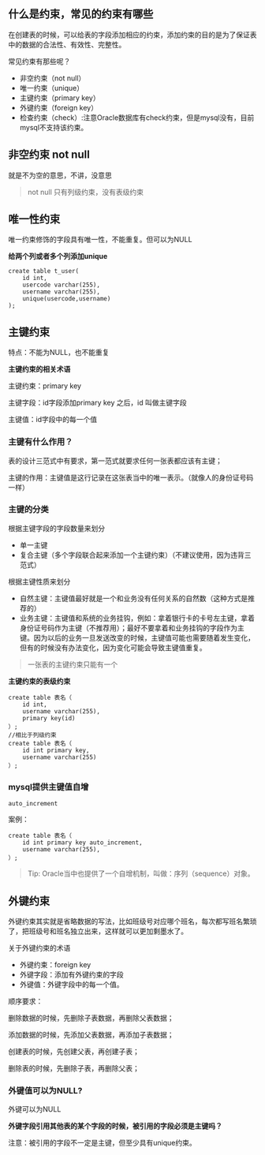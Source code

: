 ## 什么是约束，常见的约束有哪些

在创建表的时候，可以给表的字段添加相应的约束，添加约束的目的是为了保证表中的数据的合法性、有效性、完整性。

常见约束有那些呢？

- 非空约束（not null）
- 唯一约束（unique）
- 主键约束（primary key）
- 外键约束（foreign key）
- 检查约束（check）:注意Oracle数据库有check约束，但是mysql没有，目前mysql不支持该约束。

## 非空约束 not null

就是不为空的意思，不讲，没意思

> not null 只有列级约束，没有表级约束

## 唯一性约束

唯一约束修饰的字段具有唯一性，不能重复。但可以为NULL

**给两个列或者多个列添加unique**

```
create table t_user(
	id int,
	usercode varchar(255),
	username varchar(255),
	unique(usercode,username)
);
```

## 主键约束

特点：不能为NULL，也不能重复

**主键约束的相关术语**

主键约束：primary key

主键字段：id字段添加primary key 之后，id 叫做主键字段

主键值：id字段中的每一个值

### 主键有什么作用？

表的设计三范式中有要求，第一范式就要求任何一张表都应该有主键；

主键的作用：主键值是这行记录在这张表当中的唯一表示。（就像人的身份证号码一样）

### 主键的分类

根据主键字段的字段数量来划分

- 单一主键
- 复合主键（多个字段联合起来添加一个主键约束）（不建议使用，因为违背三范式）

根据主键性质来划分

- 自然主键：主键值最好就是一个和业务没有任何关系的自然数（这种方式是推荐的）
- 业务主键：主键值和系统的业务挂钩，例如：拿着银行卡的卡号左主键，拿着身份证号码作为主键（不推荐用）；最好不要拿着和业务挂钩的字段作为主键。因为以后的业务一旦发送改变的时候，主键值可能也需要随着发生变化，但有的时候没有办法变化，因为变化可能会导致主键值重复。

> 一张表的主键约束只能有一个

**主键约束的表级约束**

```
create table 表名（
	id int,
	username varchar(255),
	primary key(id)
）;
//相比于列级约束
create table 表名（
	id int primary key,
	username varchar(255)
）;
```

### mysql提供主键值自增

`auto_increment`

案例：

```
create table 表名（
	id int primary key auto_increment,
	username varchar(255),
）;
```

> Tip: Oracle当中也提供了一个自增机制，叫做：序列（sequence）对象。

## 外键约束

外键约束其实就是省略数据的写法，比如班级号对应哪个班名，每次都写班名繁琐了，把班级号和班名独立出来，这样就可以更加剩墨水了。

关于外键约束的术语

- 外键约束：foreign key
- 外键字段：添加有外键约束的字段
- 外键值：外键字段中的每一个值。

顺序要求：

删除数据的时候，先删除子表数据，再删除父表数据；

添加数据的时候，先添加父表数据，再添加子表数据；

创建表的时候，先创建父表，再创建子表；

删除表的时候，先删除子表，再删除父表；

### 外键值可以为NULL?

外键可以为NULL

**外键字段引用其他表的某个字段的时候，被引用的字段必须是主键吗？**

注意：被引用的字段不一定是主键，但至少具有unique约束。

